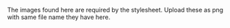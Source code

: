 The images found here are required by the stylesheet. Upload these as png with same file name they have here.

